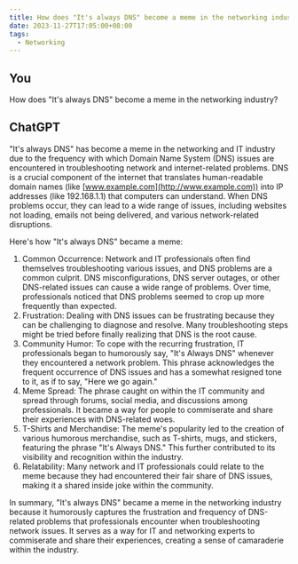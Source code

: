 ```yaml
---
title: How does "It's always DNS" become a meme in the networking industry?
date: 2023-11-27T17:05:00+08:00
tags:
  - Networking
---
```

## You
How does "It's always DNS" become a meme in the networking industry?

## ChatGPT
"It's always DNS" has become a meme in the networking and IT industry due to the frequency with which Domain Name System (DNS) issues are encountered in troubleshooting network and internet-related problems. DNS is a crucial component of the internet that translates human-readable domain names (like [www.example.com](http://www.example.com)) into IP addresses (like 192.168.1.1) that computers can understand. When DNS problems occur, they can lead to a wide range of issues, including websites not loading, emails not being delivered, and various network-related disruptions.

Here's how "It's always DNS" became a meme:

1. Common Occurrence: Network and IT professionals often find themselves troubleshooting various issues, and DNS problems are a common culprit. DNS misconfigurations, DNS server outages, or other DNS-related issues can cause a wide range of problems. Over time, professionals noticed that DNS problems seemed to crop up more frequently than expected.
2. Frustration: Dealing with DNS issues can be frustrating because they can be challenging to diagnose and resolve. Many troubleshooting steps might be tried before finally realizing that DNS is the root cause.
3. Community Humor: To cope with the recurring frustration, IT professionals began to humorously say, "It's Always DNS" whenever they encountered a network problem. This phrase acknowledges the frequent occurrence of DNS issues and has a somewhat resigned tone to it, as if to say, "Here we go again."
4. Meme Spread: The phrase caught on within the IT community and spread through forums, social media, and discussions among professionals. It became a way for people to commiserate and share their experiences with DNS-related woes.
5. T-Shirts and Merchandise: The meme's popularity led to the creation of various humorous merchandise, such as T-shirts, mugs, and stickers, featuring the phrase "It's Always DNS." This further contributed to its visibility and recognition within the industry.
6. Relatability: Many network and IT professionals could relate to the meme because they had encountered their fair share of DNS issues, making it a shared inside joke within the community.

In summary, "It's always DNS" became a meme in the networking industry because it humorously captures the frustration and frequency of DNS-related problems that professionals encounter when troubleshooting network issues. It serves as a way for IT and networking experts to commiserate and share their experiences, creating a sense of camaraderie within the industry.
